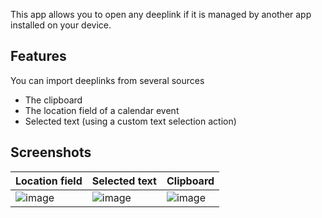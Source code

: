 This app allows you to open any deeplink if it is managed by another app installed on your device. 

## Features

You can import deeplinks from several sources 
- The clipboard
- The location field of a calendar event
- Selected text (using a custom text selection action)

## Screenshots

| Location field | Selected text | Clipboard | 
| --- | --- | ---| 
| ![image](https://user-images.githubusercontent.com/1910698/147951335-2cd7d5b8-af6f-4f5e-8fa3-5bb581cbe0d9.png) | ![image](https://user-images.githubusercontent.com/1910698/147951156-bf60c2e3-67ab-475a-aea4-1d0b57176bfe.png) | ![image](https://user-images.githubusercontent.com/1910698/147950935-f3c6667e-98a0-43d5-a65f-d63539cceaa4.png) |
